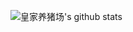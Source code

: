 <!--START_SECTION:waka-->
<!--END_SECTION:waka-->
![皇家养猪场's github stats](https://github-readme-stats.vercel.app/api?username=1523789353&show_icons=true)
